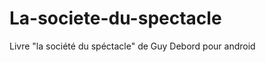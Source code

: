 La-societe-du-spectacle
=======================

Livre "la société du spéctacle" de Guy Debord pour android

